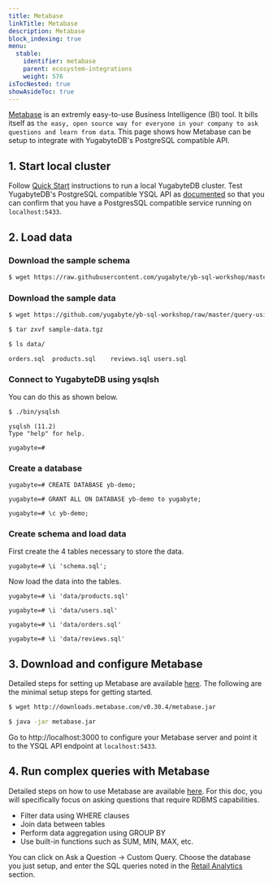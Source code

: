```yaml
---
title: Metabase
linkTitle: Metabase
description: Metabase
block_indexing: true
menu:
  stable:
    identifier: metabase
    parent: ecosystem-integrations
    weight: 576
isTocNested: true
showAsideToc: true
---
```


[Metabase](https://www.metabase.com/) is an extremly easy-to-use Business Intelligence (BI) tool. It bills itself as `the easy, open source way for everyone in your company to ask questions and learn from data`. This page shows how Metabase can be setup to integrate with YugabyteDB's PostgreSQL compatible API.

## 1. Start local cluster

Follow [Quick Start](../../../quick-start/) instructions to run a local YugabyteDB cluster. Test YugabyteDB's PostgreSQL compatible YSQL API as [documented](../../../quick-start/test-postgresql/) so that you can confirm that you have a PostgresSQL compatible service running on `localhost:5433`. 

## 2. Load data

### Download the sample schema

```sh
$ wget https://raw.githubusercontent.com/yugabyte/yb-sql-workshop/master/query-using-bi-tools/schema.sql
```

### Download the sample data

```sh
$ wget https://github.com/yugabyte/yb-sql-workshop/raw/master/query-using-bi-tools/sample-data.tgz
```

```sh
$ tar zxvf sample-data.tgz
```

```sh
$ ls data/
```

```
orders.sql	products.sql	reviews.sql	users.sql
```

### Connect to YugabyteDB using ysqlsh

You can do this as shown below.

```sh
$ ./bin/ysqlsh
```

```
ysqlsh (11.2)
Type "help" for help.

yugabyte=#
```

### Create a database

```postgresql
yugabyte=# CREATE DATABASE yb-demo;
```

```postgresql
yugabyte=# GRANT ALL ON DATABASE yb-demo to yugabyte;
```

```postgresql
yugabyte=# \c yb-demo;
```

### Create schema and load data

First create the 4 tables necessary to store the data.

```postgresql
yugabyte=# \i 'schema.sql';
```

Now load the data into the tables.

```postgresql
yugabyte=# \i 'data/products.sql'
```

```postgresql
yugabyte=# \i 'data/users.sql'
```

```postgresql
yugabyte=# \i 'data/orders.sql'
```

```postgresql
yugabyte=# \i 'data/reviews.sql'
```

## 3. Download and configure Metabase

Detailed steps for setting up Metabase are available [here](https://www.metabase.com/docs/latest/setting-up-metabase.html). The following are the minimal setup steps for getting started.

```sh
$ wget http://downloads.metabase.com/v0.30.4/metabase.jar
```

```sh
$ java -jar metabase.jar
```

Go to http://localhost:3000 to configure your Metabase server and point it to the YSQL API endpoint at `localhost:5433`.

## 4. Run complex queries with Metabase

Detailed steps on how to use Metabase are available [here](https://www.metabase.com/docs/latest/getting-started.html). For this doc, you will specifically focus on asking questions that require RDBMS capabilities.

- Filter data using WHERE clauses
- Join data between tables
- Perform data aggregation using GROUP BY
- Use built-in functions such as SUM, MIN, MAX, etc.

You can click on Ask a Question -> Custom Query. Choose the database you just setup, and enter the SQL queries noted in the [Retail Analytics](../../realworld-apps/retail-analytics/) section.
